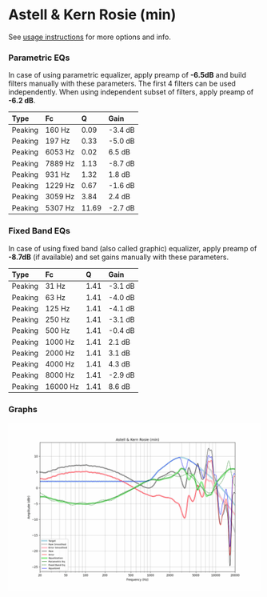 # Astell & Kern Rosie (min)
See [usage instructions](https://github.com/jaakkopasanen/AutoEq#usage) for more options and info.

### Parametric EQs
In case of using parametric equalizer, apply preamp of **-6.5dB** and build filters manually
with these parameters. The first 4 filters can be used independently.
When using independent subset of filters, apply preamp of **-6.2 dB**.

| Type    | Fc      |     Q | Gain    |
|:--------|:--------|:------|:--------|
| Peaking | 160 Hz  |  0.09 | -3.4 dB |
| Peaking | 197 Hz  |  0.33 | -5.0 dB |
| Peaking | 6053 Hz |  0.02 | 6.5 dB  |
| Peaking | 7889 Hz |  1.13 | -8.7 dB |
| Peaking | 931 Hz  |  1.32 | 1.8 dB  |
| Peaking | 1229 Hz |  0.67 | -1.6 dB |
| Peaking | 3059 Hz |  3.84 | 2.4 dB  |
| Peaking | 5307 Hz | 11.69 | -2.7 dB |

### Fixed Band EQs
In case of using fixed band (also called graphic) equalizer, apply preamp of **-8.7dB**
(if available) and set gains manually with these parameters.

| Type    | Fc       |    Q | Gain    |
|:--------|:---------|:-----|:--------|
| Peaking | 31 Hz    | 1.41 | -3.1 dB |
| Peaking | 63 Hz    | 1.41 | -4.0 dB |
| Peaking | 125 Hz   | 1.41 | -4.1 dB |
| Peaking | 250 Hz   | 1.41 | -3.1 dB |
| Peaking | 500 Hz   | 1.41 | -0.4 dB |
| Peaking | 1000 Hz  | 1.41 | 2.1 dB  |
| Peaking | 2000 Hz  | 1.41 | 3.1 dB  |
| Peaking | 4000 Hz  | 1.41 | 4.3 dB  |
| Peaking | 8000 Hz  | 1.41 | -2.9 dB |
| Peaking | 16000 Hz | 1.41 | 8.6 dB  |

### Graphs
![](./Astell%20&%20Kern%20Rosie%20(min).png)